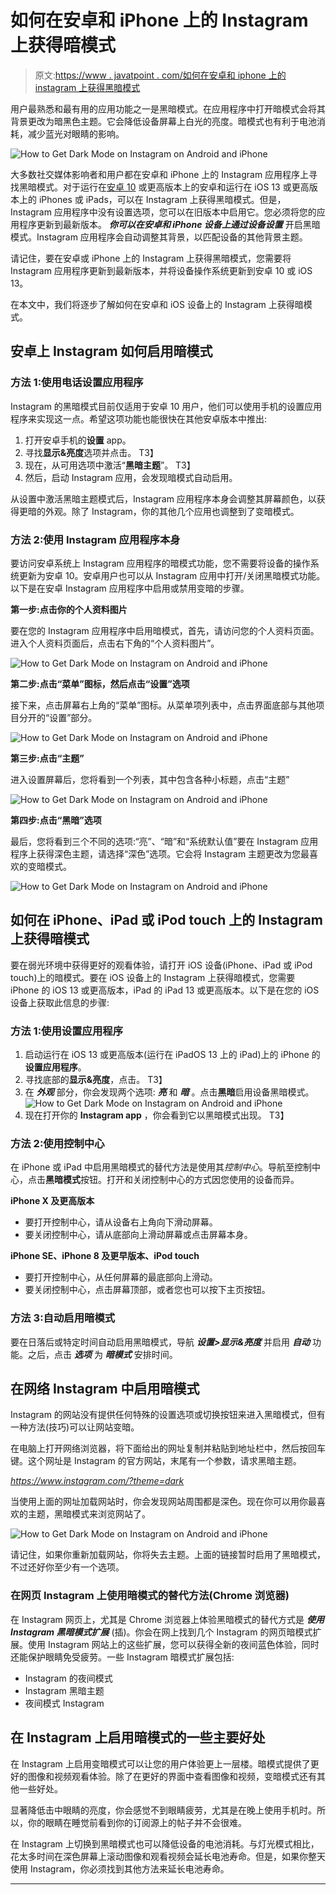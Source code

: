# 如何在安卓和 iPhone 上的 Instagram 上获得暗模式

> 原文:[https://www . javatpoint . com/如何在安卓和 iphone 上的 instagram 上获得黑暗模式](https://www.javatpoint.com/how-to-get-dark-mode-on-instagram-on-android-and-iphone)

用户最熟悉和最有用的应用功能之一是黑暗模式。在应用程序中打开暗模式会将其背景更改为暗黑色主题。它会降低设备屏幕上白光的亮度。暗模式也有利于电池消耗，减少蓝光对眼睛的影响。

![How to Get Dark Mode on Instagram on Android and iPhone](../Images/87e7014cb68e3cdf0c48c14d4e35ad69.png)

大多数社交媒体影响者和用户都在安卓和 iPhone 上的 Instagram 应用程序上寻找黑暗模式。对于运行在[安卓 10](https://www.javatpoint.com/android-10) 或更高版本上的安卓和运行在 iOS 13 或更高版本上的 iPhones 或 iPads，可以在 Instagram 上获得黑暗模式。但是，Instagram 应用程序中没有设置选项，您可以在旧版本中启用它。您必须将您的应用程序更新到最新版本。 ***你可以在安卓和 iPhone 设备上通过设备设置*** 开启黑暗模式。Instagram 应用程序会自动调整其背景，以匹配设备的其他背景主题。

请记住，要在安卓或 iPhone 上的 Instagram 上获得黑暗模式，您需要将 Instagram 应用程序更新到最新版本，并将设备操作系统更新到安卓 10 或 iOS 13。

在本文中，我们将逐步了解如何在安卓和 iOS 设备上的 Instagram 上获得暗模式。

## 安卓上 Instagram 如何启用暗模式

### 方法 1:使用电话设置应用程序

Instagram 的黑暗模式目前仅适用于安卓 10 用户，他们可以使用手机的设置应用程序来实现这一点。希望这项功能也能很快在其他安卓版本中推出:

1.  打开安卓手机的**设置** app。
2.  寻找**显示&亮度**选项并点击。
    T3】
3.  现在，从可用选项中激活“**黑暗主题**”。
    T3】
4.  然后，启动 Instagram 应用，会发现暗模式自动启用。

从设置中激活黑暗主题模式后，Instagram 应用程序本身会调整其屏幕颜色，以获得更暗的外观。除了 Instagram，你的其他几个应用也调整到了变暗模式。

### 方法 2:使用 Instagram 应用程序本身

要访问安卓系统上 Instagram 应用程序的暗模式功能，您不需要将设备的操作系统更新为安卓 10。安卓用户也可以从 Instagram 应用中打开/关闭黑暗模式功能。以下是在安卓 Instagram 应用程序中启用或禁用变暗的步骤。

**第一步:点击你的个人资料图片**

要在您的 Instagram 应用程序中启用暗模式，首先，请访问您的个人资料页面。进入个人资料页面后，点击右下角的“个人资料图片”。

![How to Get Dark Mode on Instagram on Android and iPhone](../Images/5366efbd7fe2f4141fba14c743d131fe.png)

**第二步:点击“菜单”图标，然后点击“设置”选项**

接下来，点击屏幕右上角的“菜单”图标。从菜单项列表中，点击界面底部与其他项目分开的“设置”部分。

![How to Get Dark Mode on Instagram on Android and iPhone](../Images/7f5e5c81a93d5c80604f63be0ff52ff3.png)

**第三步:点击“主题”**

进入设置屏幕后，您将看到一个列表，其中包含各种小标题，点击“主题”

![How to Get Dark Mode on Instagram on Android and iPhone](../Images/40e8ad7cba51c246efb396f89576b8d0.png)

**第四步:点击“黑暗”选项**

最后，您将看到三个不同的选项:“亮”、“暗”和“系统默认值”要在 Instagram 应用程序上获得深色主题，请选择“深色”选项。它会将 Instagram 主题更改为您最喜欢的变暗模式。

![How to Get Dark Mode on Instagram on Android and iPhone](../Images/b75677880396bd41f361f7748307856e.png)

## 如何在 iPhone、iPad 或 iPod touch 上的 Instagram 上获得暗模式

要在弱光环境中获得更好的观看体验，请打开 iOS 设备(iPhone、iPad 或 iPod touch)上的暗模式。要在 iOS 设备上的 Instagram 上获得暗模式，您需要 iPhone 的 iOS 13 或更高版本，iPad 的 iPad 13 或更高版本。以下是在您的 iOS 设备上获取此信息的步骤:

### 方法 1:使用设置应用程序

1.  启动运行在 iOS 13 或更高版本(运行在 iPadOS 13 上的 iPad)上的 iPhone 的**设置应用程序**。
2.  寻找底部的**显示&亮度**，点击。
    T3】
3.  在 ***外观*** 部分，你会发现两个选项: ***亮*** 和 ***暗*** 。点击**黑暗**启用设备黑暗模式。
    ![How to Get Dark Mode on Instagram on Android and iPhone](../Images/9442c068dbec62e49c07a945487d0962.png)
4.  现在打开你的 **Instagram app** ，你会看到它以黑暗模式出现。
    T3】

### 方法 2:使用控制中心

在 iPhone 或 iPad 中启用黑暗模式的替代方法是使用其*控制中心*。导航至控制中心，点击**黑暗模式**按钮。打开和关闭控制中心的方式因您使用的设备而异。

**iPhone X 及更高版本**

*   要打开控制中心，请从设备右上角向下滑动屏幕。
*   要关闭控制中心，请从底部向上滑动屏幕或点击屏幕本身。

**iPhone SE、iPhone 8 及更早版本、iPod touch**

*   要打开控制中心，从任何屏幕的最底部向上滑动。
*   要关闭控制中心，点击屏幕顶部，或者您也可以按下主页按钮。

### 方法 3:自动启用暗模式

要在日落后或特定时间自动启用黑暗模式，导航 ***设置>显示&亮度*** 并启用 ***自动*** 功能。之后，点击 ***选项*** 为 ***暗模式*** 安排时间。

## 在网络 Instagram 中启用暗模式

Instagram 的网站没有提供任何特殊的设置选项或切换按钮来进入黑暗模式，但有一种方法(技巧)可以让网站变暗。

在电脑上打开网络浏览器，将下面给出的网址复制并粘贴到地址栏中，然后按回车键。这个网址是 Instagram 的官方网站，末尾有一个参数，请求黑暗主题。

*https://www.instagram.com/?theme=dark*

当使用上面的网址加载网站时，你会发现网站周围都是深色。现在你可以用你最喜欢的主题，黑暗模式来浏览网站了。

![How to Get Dark Mode on Instagram on Android and iPhone](../Images/203d20e078eedda8ec2d3a0e407fe6b4.png)

请记住，如果你重新加载网站，你将失去主题。上面的链接暂时启用了黑暗模式，不过还好你至少有一个选项。

### 在网页 Instagram 上使用暗模式的替代方法(Chrome 浏览器)

在 Instagram 网页上，尤其是 Chrome 浏览器上体验黑暗模式的替代方式是 ***使用 Instagram 黑暗模式扩展*** (插)。你会在网上找到几个 Instagram 的网页暗模式扩展。使用 Instagram 网站上的这些扩展，您可以获得全新的夜间蓝色体验，同时还能保护眼睛免受疲劳。一些 Instagram 暗模式扩展包括:

*   Instagram 的夜间模式
*   Instagram 黑暗主题
*   夜间模式 Instagram

## 在 Instagram 上启用暗模式的一些主要好处

在 Instagram 上启用变暗模式可以让您的用户体验更上一层楼。暗模式提供了更好的图像和视频观看体验。除了在更好的界面中查看图像和视频，变暗模式还有其他一些好处。

显著降低击中眼睛的亮度，你会感觉不到眼睛疲劳，尤其是在晚上使用手机时。所以，你的眼睛在睡觉前看到你的订阅源上的帖子并不会很难。

在 Instagram 上切换到黑暗模式也可以降低设备的电池消耗。与灯光模式相比，花太多时间在深色屏幕上滚动图像和观看视频会延长电池寿命。但是，如果你整天使用 Instagram，你必须找到其他方法来延长电池寿命。

* * *